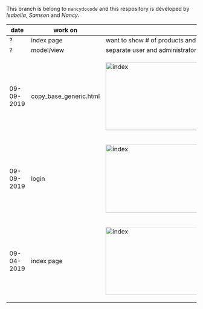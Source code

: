 This branch is belong to `nancydocode` and this respository is developed by _Isabella_, _Samson_ and _Nancy_.

 


date       | work on    | description
-----------|------------|---------------
?          | index page | want to show # of products and sellers/venodrs
?          | model/view | separate user and administrator pages and make login page 
09-09-2019 | copy_base_generic.html      | <p><img src="https://user-images.githubusercontent.com/30683150/64577037-34000280-d349-11e9-8ff0-64ccf2d394d9.png" alt="index" width="600" height="180"></p>
09-09-2019 | login      | <p><img src="https://user-images.githubusercontent.com/30683150/64576099-f8fbd000-d344-11e9-87d5-2bd489a7e47e.png" alt="index" width="600" height="180"></p>  
09-04-2019 | index page | <p><img src="https://user-images.githubusercontent.com/30683150/64276746-aa9a9b80-cf16-11e9-87c5-0c657a42497a.png" alt="index" width="600" height="180"></p>   



        
